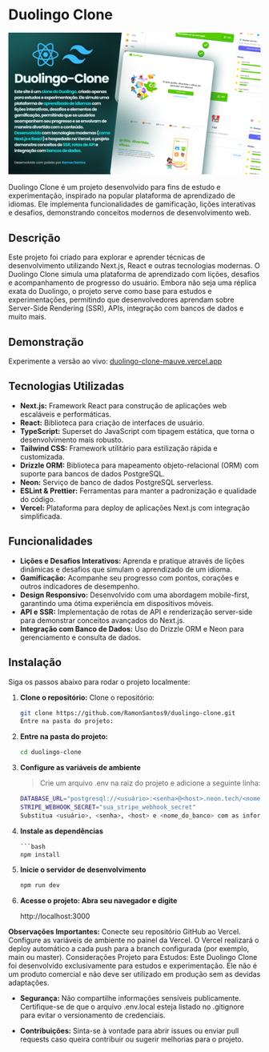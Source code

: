 # Duolingo Clone

![Pré-visualização do Site](public/Thumbnail-duolingo.png)

Duolingo Clone é um projeto desenvolvido para fins de estudo e experimentação, inspirado na popular plataforma de aprendizado de idiomas. Ele implementa funcionalidades de gamificação, lições interativas e desafios, demonstrando conceitos modernos de desenvolvimento web.

## Descrição

Este projeto foi criado para explorar e aprender técnicas de desenvolvimento utilizando Next.js, React e outras tecnologias modernas. O Duolingo Clone simula uma plataforma de aprendizado com lições, desafios e acompanhamento de progresso do usuário. Embora não seja uma réplica exata do Duolingo, o projeto serve como base para estudos e experimentações, permitindo que desenvolvedores aprendam sobre Server-Side Rendering (SSR), APIs, integração com bancos de dados e muito mais.

## Demonstração

Experimente a versão ao vivo: [duolingo-clone-mauve.vercel.app](https://duolingo-clone-mauve.vercel.app)

## Tecnologias Utilizadas

- **Next.js:** Framework React para construção de aplicações web escaláveis e performáticas.
- **React:** Biblioteca para criação de interfaces de usuário.
- **TypeScript:** Superset do JavaScript com tipagem estática, que torna o desenvolvimento mais robusto.
- **Tailwind CSS:** Framework utilitário para estilização rápida e customizada.
- **Drizzle ORM:** Biblioteca para mapeamento objeto-relacional (ORM) com suporte para bancos de dados PostgreSQL.
- **Neon:** Serviço de banco de dados PostgreSQL serverless.
- **ESLint & Prettier:** Ferramentas para manter a padronização e qualidade do código.
- **Vercel:** Plataforma para deploy de aplicações Next.js com integração simplificada.

## Funcionalidades

- **Lições e Desafios Interativos:** Aprenda e pratique através de lições dinâmicas e desafios que simulam o aprendizado de um idioma.
- **Gamificação:** Acompanhe seu progresso com pontos, corações e outros indicadores de desempenho.
- **Design Responsivo:** Desenvolvido com uma abordagem mobile-first, garantindo uma ótima experiência em dispositivos móveis.
- **API e SSR:** Implementação de rotas de API e renderização server-side para demonstrar conceitos avançados do Next.js.
- **Integração com Banco de Dados:** Uso do Drizzle ORM e Neon para gerenciamento e consulta de dados.

## Instalação

Siga os passos abaixo para rodar o projeto localmente:

1.  **Clone o repositório:**
    Clone o repositório:

    ```bash
    git clone https://github.com/RamonSantos9/duolingo-clone.git
    Entre na pasta do projeto:

    ```

2.  **Entre na pasta do projeto:**

    ```bash
    cd duolingo-clone

    ```

3.  **Configure as variáveis de ambiente**

    > Crie um arquivo .env na raiz do projeto e adicione a seguinte linha:

    ```bash
    DATABASE_URL="postgresql://<usuário>:<senha>@<host>.neon.tech/<nome_do_banco>?sslmode=require"
    STRIPE_WEBHOOK_SECRET="sua_stripe_webhook_secret"
    Substitua <usuário>, <senha>, <host> e <nome_do_banco> com as informações do seu banco de dados Neon.

    ```

4.  **Instale as dependências**

        ```bash
        npm install

5.  **Inicie o servidor de desenvolvimento**

    ```bash
    npm run dev

    ```

6.  **Acesse o projeto: Abra seu navegador e digite**

    http://localhost:3000

**Observações Importantes:**
Conecte seu repositório GitHub ao Vercel.
Configure as variáveis de ambiente no painel da Vercel.
O Vercel realizará o deploy automático a cada push para a branch configurada (por exemplo, main ou master).
Considerações
Projeto para Estudos:
Este Duolingo Clone foi desenvolvido exclusivamente para estudos e experimentação. Ele não é um produto comercial e não deve ser utilizado em produção sem as devidas adaptações.

- **Segurança:**
  Não compartilhe informações sensíveis publicamente. Certifique-se de que o arquivo .env.local esteja listado no .gitignore para evitar o versionamento de credenciais.

- **Contribuições:**
  Sinta-se à vontade para abrir issues ou enviar pull requests caso queira contribuir ou sugerir melhorias para o projeto.
